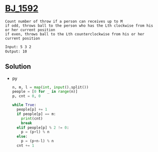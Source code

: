 # [BJ_1592](https://acmicpc.net/problem/1592)

```en
Count number of throw if a person can receives up to M
if odd, throws ball to the person who has the Lth clockwise from his or her current position
if even, throws ball to the Lth counterclockwise from his or her current position
```

```txt
Input: 5 3 2
Output: 10
```

## Solution

* py

  ```py
  n, m, l = map(int, input().split())
  people = [0 for _ in range(n)]
  p, cnt = 0, 0

  while True:
    people[p] += 1
    if people[p] == m:
      print(cnt)
      break
    elif people[p] % 2 != 0:
      p = (p+l) % n
    else:
      p = (p+n-l) % n
    cnt += 1
  ```
